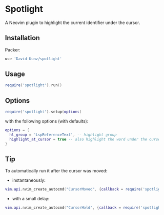 # Spotlight

A Neovim plugin to highlight the current identifier under the cursor.

## Installation

Packer:

```lua
use 'David-Kunz/spotlight'
```

## Usage

```lua
require('spotlight').run()
```

## Options

```lua
require('spotlight').setup(options)
```

with the following options (with defaults):

```lua
options = {
  hl_group = 'LspReferenceText', -- highlight group
  highlight_at_cursor = true -- also highlight the word under the cursor
}
```

## Tip

To automatically run it after the cursor was moved:

- instantaneously:

```lua
vim.api.nvim_create_autocmd("CursorMoved", {callback = require('spotlight').run})
```

- with a small delay:

```lua
vim.api.nvim_create_autocmd("CursorHold", {callback = require('spotlight').run})
```
